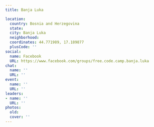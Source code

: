 ```yaml
---
title: Banja Luka

location:
  country: Bosnia and Herzegovina
  state: 
  city: Banja Luka
  neighborhood: 
  coordinates: 44.771989, 17.189877
  plusCode: ''
social:
  name: Facebook
  URL: https://www.facebook.com/groups/free.code.camp.banja.luka
chat:
  name: ''
  URL: ''
event:
  name: ''
  URL: ''
leaders:
- name: ''
  URL: ''
photos:
  old: 
  cover: ''
---
```

